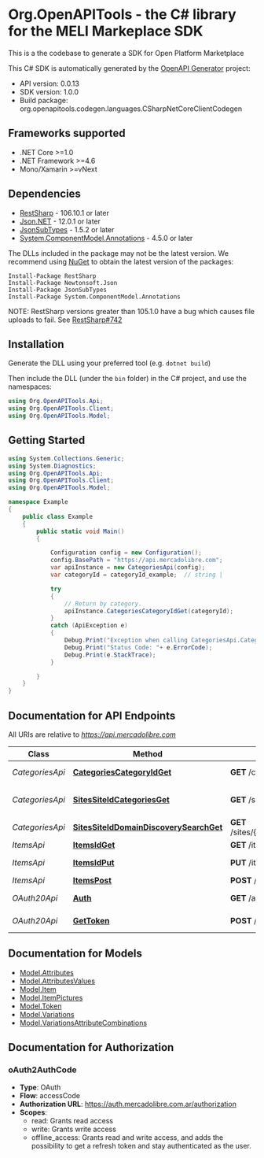 # Org.OpenAPITools - the C# library for the MELI Markeplace SDK

This is a the codebase to generate a SDK for Open Platform Marketplace

This C# SDK is automatically generated by the [OpenAPI Generator](https://openapi-generator.tech) project:

- API version: 0.0.13
- SDK version: 1.0.0
- Build package: org.openapitools.codegen.languages.CSharpNetCoreClientCodegen

<a name="frameworks-supported"></a>
## Frameworks supported
- .NET Core >=1.0
- .NET Framework >=4.6
- Mono/Xamarin >=vNext

<a name="dependencies"></a>
## Dependencies

- [RestSharp](https://www.nuget.org/packages/RestSharp) - 106.10.1 or later
- [Json.NET](https://www.nuget.org/packages/Newtonsoft.Json/) - 12.0.1 or later
- [JsonSubTypes](https://www.nuget.org/packages/JsonSubTypes/) - 1.5.2 or later
- [System.ComponentModel.Annotations](https://www.nuget.org/packages/System.ComponentModel.Annotations) - 4.5.0 or later

The DLLs included in the package may not be the latest version. We recommend using [NuGet](https://docs.nuget.org/consume/installing-nuget) to obtain the latest version of the packages:
```
Install-Package RestSharp
Install-Package Newtonsoft.Json
Install-Package JsonSubTypes
Install-Package System.ComponentModel.Annotations
```

NOTE: RestSharp versions greater than 105.1.0 have a bug which causes file uploads to fail. See [RestSharp#742](https://github.com/restsharp/RestSharp/issues/742)

<a name="installation"></a>
## Installation
Generate the DLL using your preferred tool (e.g. `dotnet build`)

Then include the DLL (under the `bin` folder) in the C# project, and use the namespaces:
```csharp
using Org.OpenAPITools.Api;
using Org.OpenAPITools.Client;
using Org.OpenAPITools.Model;
```
<a name="getting-started"></a>
## Getting Started

```csharp
using System.Collections.Generic;
using System.Diagnostics;
using Org.OpenAPITools.Api;
using Org.OpenAPITools.Client;
using Org.OpenAPITools.Model;

namespace Example
{
    public class Example
    {
        public static void Main()
        {

            Configuration config = new Configuration();
            config.BasePath = "https://api.mercadolibre.com";
            var apiInstance = new CategoriesApi(config);
            var categoryId = categoryId_example;  // string | 

            try
            {
                // Return by category.
                apiInstance.CategoriesCategoryIdGet(categoryId);
            }
            catch (ApiException e)
            {
                Debug.Print("Exception when calling CategoriesApi.CategoriesCategoryIdGet: " + e.Message );
                Debug.Print("Status Code: "+ e.ErrorCode);
                Debug.Print(e.StackTrace);
            }

        }
    }
}
```

<a name="documentation-for-api-endpoints"></a>
## Documentation for API Endpoints

All URIs are relative to *https://api.mercadolibre.com*

Class | Method | HTTP request | Description
------------ | ------------- | ------------- | -------------
*CategoriesApi* | [**CategoriesCategoryIdGet**](docs/CategoriesApi.md#categoriescategoryidget) | **GET** /categories/{category_id} | Return by category.
*CategoriesApi* | [**SitesSiteIdCategoriesGet**](docs/CategoriesApi.md#sitessiteidcategoriesget) | **GET** /sites/{site_id}/categories | Return a categories by site.
*CategoriesApi* | [**SitesSiteIdDomainDiscoverySearchGet**](docs/CategoriesApi.md#sitessiteiddomaindiscoverysearchget) | **GET** /sites/{site_id}/domain_discovery/search | Predictor
*ItemsApi* | [**ItemsIdGet**](docs/ItemsApi.md#itemsidget) | **GET** /items/{id} | Return a Item.
*ItemsApi* | [**ItemsIdPut**](docs/ItemsApi.md#itemsidput) | **PUT** /items/{id} | Update a Item.
*ItemsApi* | [**ItemsPost**](docs/ItemsApi.md#itemspost) | **POST** /items | Create a Item.
*OAuth20Api* | [**Auth**](docs/OAuth20Api.md#auth) | **GET** /authorization | Authentication Endpoint
*OAuth20Api* | [**GetToken**](docs/OAuth20Api.md#gettoken) | **POST** /oauth/token | Request Access Token


<a name="documentation-for-models"></a>
## Documentation for Models

 - [Model.Attributes](docs/Attributes.md)
 - [Model.AttributesValues](docs/AttributesValues.md)
 - [Model.Item](docs/Item.md)
 - [Model.ItemPictures](docs/ItemPictures.md)
 - [Model.Token](docs/Token.md)
 - [Model.Variations](docs/Variations.md)
 - [Model.VariationsAttributeCombinations](docs/VariationsAttributeCombinations.md)


<a name="documentation-for-authorization"></a>
## Documentation for Authorization

<a name="oAuth2AuthCode"></a>
### oAuth2AuthCode

- **Type**: OAuth
- **Flow**: accessCode
- **Authorization URL**: https://auth.mercadolibre.com.ar/authorization
- **Scopes**: 
  - read: Grants read access
  - write: Grants write access
  - offline_access: Grants read and write access, and adds the possibility to get a refresh token and stay authenticated as the user.

